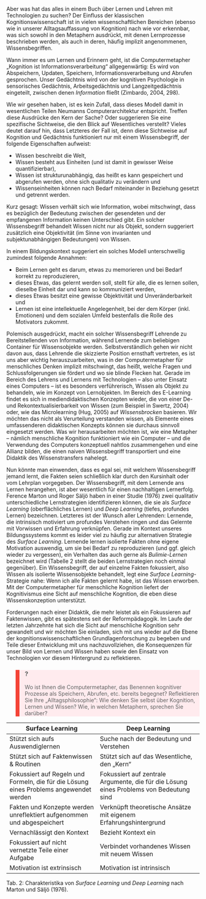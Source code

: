 <!-- filename: 04_Konsequenzen_fuer_Lernen_und_Lehren_mit_Technologien_Die_Frage_des_adaequaten_Wissensbegriffs.md -->
<!-- title: Konsequenzen für Lernen und Lehren mit Technologien: Die Frage des adäquaten Wissensbegriffs -->

Aber was hat das alles in einem Buch über Lernen und Lehren mit Technologien zu suchen? Der Einfluss der klassischen Kognitionswissenschaft ist in vielen wissenschaftlichen Bereichen (ebenso wie in unserer Alltagsauffassung von Kognition) nach wie vor erkennbar, was sich sowohl in den Metaphern ausdrückt, mit denen Lernprozesse beschrieben werden, als auch in deren, häufig implizit angenommenen, Wissensbegriffen.

Wann immer es um Lernen und Erinnern geht, ist die Computermetapher „Kognition ist Informationsverarbeitung“ allgegenwärtig: Es wird von Abspeichern, Updaten, Speichern, Informationsverarbeitung und Abrufen gesprochen. Unser Gedächtnis wird von der kognitiven Psychologie in sensorisches Gedächtnis, Arbeitsgedächtnis und Langzeitgedächtnis eingeteilt, zwischen denen *Information* fließt (Zimbardo, 2004, 298).

Wie wir gesehen haben, ist es kein Zufall, dass dieses Modell damit in wesentlichen Teilen Neumanns Computerarchitektur entspricht. Treffen diese Ausdrücke den Kern der Sache? Oder suggerieren Sie eine spezifische Sichtweise, die den Blick auf Wesentliches verstellt? Vieles deutet darauf hin, dass Letzteres der Fall ist, denn diese Sichtweise auf Kognition und Gedächtnis funktioniert nur mit einem Wissensbegriff, der folgende Eigenschaften aufweist:

- Wissen beschreibt die Welt,
- Wissen besteht aus Einheiten (und ist damit in gewisser Weise quantifizierbar),
- Wissen ist strukturunabhängig, das heißt es kann gespeichert und abgerufen werden, ohne sich qualitativ zu verändern und
- Wissenseinheiten können nach Bedarf miteinander in Beziehung gesetzt und getrennt werden.

Kurz gesagt: Wissen verhält sich wie Information, wobei mitschwingt, dass es bezüglich der Bedeutung zwischen der gesendeten und der empfangenen Information keinen Unterschied gibt. Ein solcher Wissensbegriff behandelt Wissen nicht nur als Objekt, sondern suggeriert zusätzlich eine Objektivität (im Sinne von invarianten und subjektunabhängigen Bedeutungen) von Wissen.

In einem Bildungskontext suggeriert ein solches Modell unterschwellig zumindest folgende Annahmen:

- Beim Lernen geht es darum, etwas zu memorieren und bei Bedarf korrekt zu reproduzieren,
- dieses Etwas, das gelernt werden soll, stellt für alle, die es lernen sollen, dieselbe Einheit dar und kann so kommuniziert werden,
- dieses Etwas besitzt eine gewisse Objektivität und Unveränderbarkeit und
- Lernen ist eine intellektuelle Angelegenheit, bei der dem Körper (inkl. Emotionen) und dem sozialen Umfeld bestenfalls die Rolle des Motivators zukommt.

Polemisch ausgedrückt, macht ein solcher Wissensbegriff Lehrende zu Bereitstellenden von Information, während Lernende zum beliebigen Container für Wissensobjekte werden. Selbstverständlich gehen wir nicht davon aus, dass Lehrende die skizzierte Position ernsthaft vertreten, es ist uns aber wichtig herauszuarbeiten, was in der Computermetapher für menschliches Denken implizit mitschwingt, das heißt, welche Fragen und Schlussfolgerungen sie fördert und wo sie blinde Flecken hat. Gerade im Bereich des Lehrens und Lernens mit Technologien – also unter Einsatz eines Computers – ist es besonders verführerisch, Wissen als Objekt zu behandeln, wie im Konzept von Lernobjekten. Im Bereich des E-Learning findet es sich in mediendidaktischen Konzepten wieder, die von einer De- und Rekontextualisierbarkeit von Wissen (zum Beispiel in Swertz, 2004) oder, wie das Microlearning (Hug, 2005) auf *Wissensbrocken* basieren. Wir möchten das nicht als Verurteilung verstanden wissen, als Elemente eines umfassenderen didaktischen Konzepts können sie durchaus sinnvoll eingesetzt werden. Was wir herausarbeiten möchten ist, wie eine Metapher – nämlich menschliche Kognition funktioniert wie ein Computer – und die Verwendung des Computers konzeptuell nahtlos zusammengehen und eine Allianz bilden, die einen naiven Wissensbegriff transportiert und eine Didaktik des Wissenstransfers nahelegt.

Nun könnte man einwenden, dass es egal sei, mit welchem Wissensbegriff jemand lernt, die Fakten seien schließlich klar durch den Kursinhalt oder vom Lehrplan vorgegeben. Der Wissensbegriff, mit dem Lernende ans Lernen herangehen, ist aber wesentlich für einen nachhaltigen Lernerfolg. Ference Marton und Roger Säljö haben in einer Studie (1976) zwei qualitativ unterschiedliche Lernstrategien identifizieren können, die sie als *Surface Learning* (oberflächliches Lernen) und *Deep Learning* (tiefes, profundes Lernen) bezeichnen. Letzteres ist der Wunsch aller Lehrenden: Lernende, die intrinsisch motiviert um profundes Verstehen ringen und das Gelernte mit Vorwissen und Erfahrung verknüpfen. Gerade im Kontext unseres Bildungssystems kommt es leider viel zu häufig zur alternativen Strategie des *Surface Learning*. Lernende lernen isolierte Fakten ohne eigene Motivation auswendig, um sie bei Bedarf zu reproduzieren (und ggf. gleich wieder zu vergessen), ein Verhalten das auch gerne als *Bulimie-Lernen* bezeichnet wird (Tabelle 2 stellt die beiden Lernstrategien noch einmal gegenüber). Ein Wissensbegriff, der auf einzelne Fakten fokussiert, also Wissen als isolierte Wissensobjekte behandelt, legt eine *Surface Learning*-Strategie nahe: Wenn ich alle Fakten gelernt habe, ist das Wissen erworben. Mit der Computermetapher für menschliche Kognition liefert der Kognitivismus eine Sicht auf menschliche Kognition, die eben diese Wissenskonzeption unterstützt.

Forderungen nach einer Didaktik, die mehr leistet als ein Fokussieren auf Faktenwissen, gibt es spätestens seit der Reformpädagogik. Im Laufe der letzten Jahrzehnte hat sich die Sicht auf menschliche Kognition sehr gewandelt und wir möchten Sie einladen, sich mit uns wieder auf die Ebene der kognitionswissenschaftlichen Grundlagenforschung zu begeben und Teile dieser Entwicklung mit uns nachzuvollziehen, die Konsequenzen für unser Bild von Lernen und Wissen haben sowie den Einsatz von Technologien vor diesem Hintergrund zu reflektieren.

<blockquote style="background: #FFEBEE; border-left: 10px solid #F44336">

### ?

Wo ist Ihnen die Computermetapher, das Benennen kognitiver Prozesse als Speichern, Abrufen, etc. bereits begegnet? Reflektieren Sie Ihre „Alltagsphilosophie“: Wie denken Sie selbst über Kognition, Lernen und Wissen? Wie, in welchen Metaphern, sprechen Sie darüber?

</blockquote>

| Surface Learning | Deep Learning |
| --- | --- |
| Stützt sich aufs Auswendiglernen | Suche nach der Bedeutung und Verstehen |
| Stützt sich auf Faktenwissen & Routinen | Stützt sich auf das Wesentliche, den „Kern“ |
| Fokussiert auf Regeln und Formeln, die für die Lösung eines Problems angewendet werden | Fokussiert auf zentrale Argumente, die für die Lösung eines Problems von Bedeutung sind |
| Fakten und Konzepte werden unreflektiert aufgenommen und abgespeichert | Verknüpft theoretische Ansätze mit eigenem Erfahrungshintergrund |
| Vernachlässigt den Kontext | Bezieht Kontext ein |
| Fokussiert auf nicht vernetzte Teile einer Aufgabe | Verbindet vorhandenes Wissen mit neuem Wissen |
| Motivation ist extrinsisch | Motivation ist intrinsisch |

Tab. 2: Charakteristika von *Surface Learning* und *Deep Learning* nach Marton und Säljö (1976).
